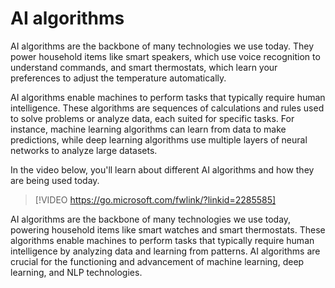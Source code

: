 # AI algorithms

AI algorithms are the backbone of many technologies we use today. They power household items like smart speakers, which use voice recognition to understand commands, and smart thermostats, which learn your preferences to adjust the temperature automatically.

AI algorithms enable machines to perform tasks that typically require human intelligence. These algorithms are sequences of calculations and rules used to solve problems or analyze data, each suited for specific tasks. For instance, machine learning algorithms can learn from data to make predictions, while deep learning algorithms use multiple layers of neural networks to analyze large datasets.

In the video below, you'll learn about different AI algorithms and how they are being used today.

> [!VIDEO https://go.microsoft.com/fwlink/?linkid=2285585]

AI algorithms are the backbone of many technologies we use today, powering household items like smart watches and smart thermostats. These algorithms enable machines to perform tasks that typically require human intelligence by analyzing data and learning from patterns. AI algorithms are crucial for the functioning and advancement of machine learning, deep learning, and NLP technologies.
